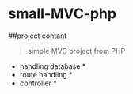# small-MVC-php

##project contant

> simple MVC project  from PHP

  * handling database *
  * route handling *
  * controller * 
